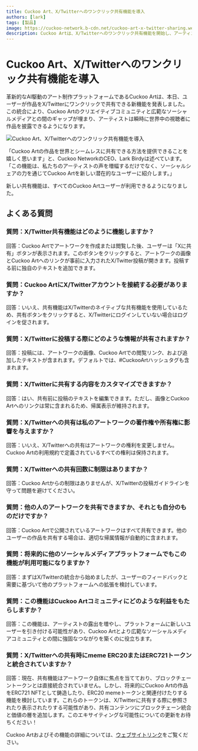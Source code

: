 ```yaml
---
title: Cuckoo Art、X/Twitterへのワンクリック共有機能を導入
authors: [lark]
tags: [製品]
image: https://cuckoo-network.b-cdn.net/cuckoo-art-x-twitter-sharing.webp
description: Cuckoo Artは、X/Twitterへのワンクリック共有機能を開始し、アーティストがAI生成のアートワークを世界中で公開できるようにします。この機能は創造性とソーシャルメディアを結びつけ、リーチとコミュニティのエンゲージメントを拡大します。
---
```


# Cuckoo Art、X/Twitterへのワンクリック共有機能を導入

革新的なAI駆動のアート制作プラットフォームであるCuckoo Artは、本日、ユーザーが作品をX/Twitterにワンクリックで共有できる新機能を発表しました。この統合により、Cuckoo Artのクリエイティブコミュニティと広範なソーシャルメディアとの間のギャップが埋まり、アーティストは瞬時に世界中の視聴者に作品を披露できるようになります。

![Cuckoo Art、X/Twitterへのワンクリック共有機能を導入](https://cuckoo-network.b-cdn.net/cuckoo-art-x-twitter-sharing.webp "Cuckoo Art、X/Twitterへのワンクリック共有機能を導入")

「Cuckoo Artの作品を世界とシームレスに共有できる方法を提供できることを嬉しく思います」と、Cuckoo NetworkのCEO、Lark Birdyは述べています。「この機能は、私たちのアーティストの声を増幅するだけでなく、ソーシャルシェアの力を通じてCuckoo Artを新しい潜在的なユーザーに紹介します。」

新しい共有機能は、すべてのCuckoo Artユーザーが利用できるようになりました。

## よくある質問

### 質問：X/Twitter共有機能はどのように機能しますか？

回答：Cuckoo Artでアートワークを作成または閲覧した後、ユーザーは「Xに共有」ボタンが表示されます。このボタンをクリックすると、アートワークの画像とCuckoo Artへのリンクが事前に入力されたX/Twitter投稿が開きます。投稿する前に独自のテキストを追加できます。

### 質問：Cuckoo ArtにX/Twitterアカウントを接続する必要がありますか？

回答：いいえ、共有機能はX/Twitterのネイティブな共有機能を使用しているため、共有ボタンをクリックすると、X/Twitterにログインしていない場合はログインを促されます。

### 質問：X/Twitterに投稿する際にどのような情報が共有されますか？

回答：投稿には、アートワークの画像、Cuckoo Artでの閲覧リンク、および追加したテキストが含まれます。デフォルトでは、#CuckooArtハッシュタグも含まれます。

### 質問：X/Twitterに共有する内容をカスタマイズできますか？

回答：はい、共有前に投稿のテキストを編集できます。ただし、画像とCuckoo Artへのリンクは常に含まれるため、帰属表示が維持されます。

### 質問：X/Twitterへの共有は私のアートワークの著作権や所有権に影響を与えますか？

回答：いいえ、X/Twitterへの共有はアートワークの権利を変更しません。Cuckoo Artの利用規約で定義されているすべての権利は保持されます。

### 質問：X/Twitterへの共有回数に制限はありますか？

回答：Cuckoo Artからの制限はありませんが、X/Twitterの投稿ガイドラインを守って問題を避けてください。

### 質問：他の人のアートワークを共有できますか、それとも自分のものだけですか？

回答：Cuckoo Artで公開されているアートワークはすべて共有できます。他のユーザーの作品を共有する場合は、適切な帰属情報が自動的に含まれます。

### 質問：将来的に他のソーシャルメディアプラットフォームでもこの機能が利用可能になりますか？

回答：まずはX/Twitterの統合から始めましたが、ユーザーのフィードバックと需要に基づいて他のプラットフォームへの拡張を検討しています。

### 質問：この機能はCuckoo Artコミュニティにどのような利益をもたらしますか？

回答：この機能は、アーティストの露出を増やし、プラットフォームに新しいユーザーを引き付ける可能性があり、Cuckoo Artとより広範なソーシャルメディアコミュニティとの間に強固なつながりを築くのに役立ちます。

### 質問：X/Twitterへの共有時にmeme ERC20またはERC721トークンと統合されていますか？

回答：現在、共有機能はアートワーク自体に焦点を当てており、ブロックチェーントークンとは直接統合されていません。しかし、将来的にCuckoo Artの作品をERC721 NFTとして鋳造したり、ERC20 memeトークンと関連付けたりする機能を検討しています。これらのトークンは、X/Twitterに共有する際に参照されたり表示されたりする可能性があり、共有コンテンツにブロックチェーン統合と価値の層を追加します。このエキサイティングな可能性についての更新をお待ちください！

Cuckoo Artおよびその機能の詳細については、[ウェブサイトリンク](https://cuckoo.network/portal/art/)をご覧ください。
